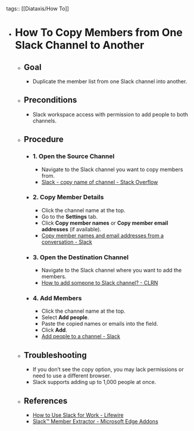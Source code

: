tags:: [[Diataxis/How To]]

- # How To Copy Members from One Slack Channel to Another
	- ## Goal
		- Duplicate the member list from one Slack channel into another.
	- ## Preconditions
		- Slack workspace access with permission to add people to both channels.
	- ## Procedure
		- ### 1. Open the Source Channel
			- Navigate to the Slack channel you want to copy members from.
			- [Slack - copy name of channel - Stack Overflow](https://stackoverflow.com/questions/53281069/slack-copy-name-of-channel?utm_source=chatgpt.com)
		- ### 2. Copy Member Details
			- Click the channel name at the top.
			- Go to the **Settings** tab.
			- Click **Copy member names** or **Copy member email addresses** (if available).
			- [Copy member names and email addresses from a conversation - Slack](https://slack.com/help/articles/4409607962387-Copy-member-names-and-email-addresses-from-a-conversation?utm_source=chatgpt.com)
		- ### 3. Open the Destination Channel
			- Navigate to the Slack channel where you want to add the members.
			- [How to add someone to Slack channel? - CLRN](https://www.clrn.org/how-to-add-someone-to-slack-channel/?utm_source=chatgpt.com)
		- ### 4. Add Members
			- Click the channel name at the top.
			- Select **Add people**.
			- Paste the copied names or emails into the field.
			- Click **Add**.
			- [Add people to a channel - Slack](https://slack.com/help/articles/201980108-Add-people-to-a-channel?utm_source=chatgpt.com)
	- ## Troubleshooting
		- If you don’t see the copy option, you may lack permissions or need to use a different browser.
		- Slack supports adding up to 1,000 people at once.
	- ## References
		- [How to Use Slack for Work - Lifewire](https://www.lifewire.com/how-to-use-slack-for-work-4800366?utm_source=chatgpt.com)
		- [Slack™ Member Extractor - Microsoft Edge Addons](https://microsoftedge.microsoft.com/addons/detail/slack%E2%84%A2-member-extractor-/ekmdmnnmlndaionafieomfdmdfeonpgd?utm_source=chatgpt.com)